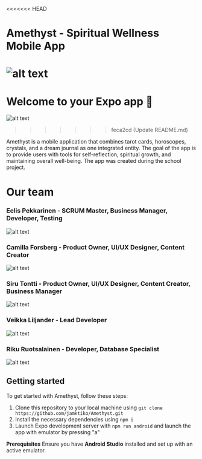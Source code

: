 <<<<<<< HEAD
# Amethyst - Spiritual Wellness Mobile App

![alt text](https://i.imgur.com/fjbon6R.gif)
=======
# Welcome to your Expo app 👋
![alt text](https://media1.tenor.com/m/UOSpJu9VhVkAAAAd/reallymad-emoji-shooting.gif)
>>>>>>> feca2cd (Update README.md)

Amethyst is a mobile application that combines tarot cards, horoscopes, crystals, and a dream journal as one integrated entity. The goal of the app is to provide users with tools for self-reflection, spiritual growth, and maintaining overall well-being. The app was created during the school project.

# Our team

### Eelis Pekkarinen - SCRUM Master, Business Manager, Developer, Testing

![alt text](https://i.imgur.com/PwPZzdt.gif)

### Camilla Forsberg - Product Owner, UI/UX Designer, Content Creator

![alt text](https://i.imgur.com/2DJdXDl.gif)

### Siru Tontti - Product Owner, UI/UX Designer, Content Creator, Business Manager

![alt text](https://i.imgur.com/FrtOYlo.gif)

### Veikka Liljander - Lead Developer

![alt text](https://i.imgur.com/9UPey4F.gif)

### Riku Ruotsalainen - Developer, Database Specialist

![alt text](https://i.imgur.com/EMjWdDD.gif)

## Getting started

To get started with Amethyst, follow these steps:

1. Clone this repository to your local machine using `git clone https://github.com/jamktiko/Amethyst.git`
2. Install the necessary dependencies using `npm i`
3. Launch Expo development server with `npm run android` and launch the app with emulator by pressing "a"

**Prerequisites**
Ensure you have **Android Studio** installed and set up with an active emulator.
